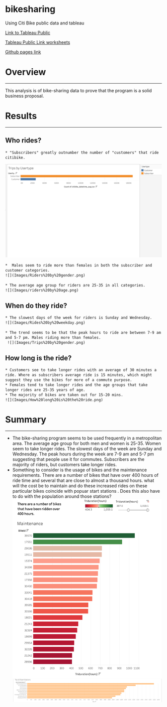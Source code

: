 # bikesharing
Using Citi Bike public data and tableau

[Link to Tableau Public](https://public.tableau.com/app/profile/colleen8475)

[Tableau Public Link worksheets](https://public.tableau.com/app/profile/colleen8475/viz/Citibike_tableauchallenge/UserTripsbyGenderbyWeekday)

[Github pages link](https://collaff2.github.io/bikesharing/)


# Overview
----------------
This analysis is of bike-sharing data to prove that the program is a solid business proposal.


# Results
------------------


## Who rides?
    * "Subscribers" greatly outnumber the number of "customers" that ride citibike.
   ![](Images/Trips%20by%20Usertype.png)
  
    *  Males seem to ride more than females in both the subscriber and customer categories.
    ![](Images/Riders%20by%20gender.png)

    * The average age group for riders are 25-35 in all categories.
    ![](Images/riders%20by%20age.png)

## When do they ride?
    * The slowest days of the week for riders is Sunday and Wednesday.
    ![](Images/Rides%20by%20weekday.png)

    * The trend seems to be that the peak hours to ride are between 7-9 am and 5-7 pm. Males riding more than females.
     ![](Images/Trips%20by%20gender.png)

## How long is the ride?
    * Customers see to take longer rides with an average of 30 minutes a ride. Where as subscribers average ride is 15 minutes, which might suggest they use the bikes for more of a commute purpose.
    * Females tend to take longer rides and the age groups that take longer rides are 25-35 years of age.
    * The majority of bikes are taken out for 15-20 mins.
    ![](Images/How%20long%20is%20the%20ride.png)


 # Summary
 ---------------------- 
   * The bike-sharing program seems to be used frequently in a metropolitan area. The average age group for both men and women is 25-35. Women seem to take longer rides. The slowest days of the week are Sunday and Wednesday. The peak hours during the week are 7-9 am and 5-7 pm suggesting that people use it for commutes. Subscribers are the majority of riders, but customers take longer rides.
   * Something to consider is the usage of bikes and the maintenance requirements. There are a number of bikes that have over 400 hours of ride time and several that are close to almost a thousand hours. what will the cost be to maintain and do these increased rides on these particular bikes coincide with popuar start stations . Does this also have to do with the population around those stations?
   ![](Images/Bike%20Maintenance.png)
   ![](Images/Top%2010%20stations.png)
